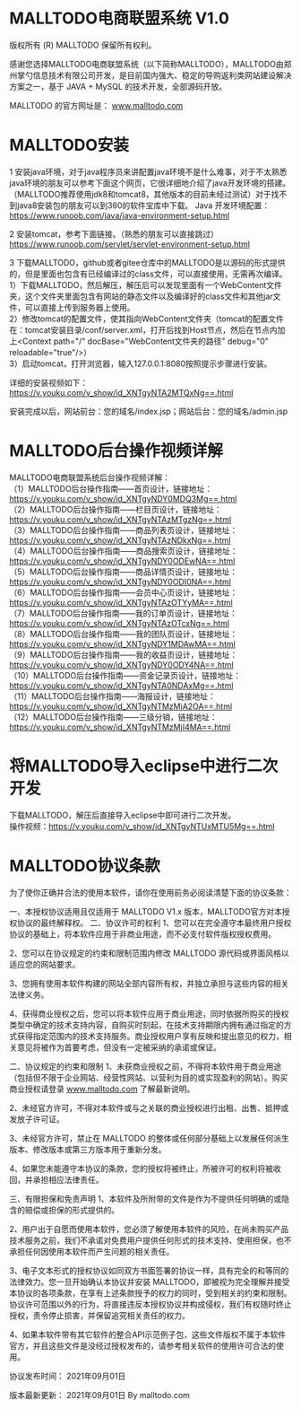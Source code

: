 # MALLTODO电商联盟系统 V1.0
版权所有 (R) MALLTODO 保留所有权利。

感谢您选择MALLTODO电商联盟系统（以下简称MALLTODO），MALLTODO由郑州掌勺信息技术有限公司开发，是目前国内强大、稳定的导购返利类网站建设解决方案之一，基于 JAVA + MySQL 的技术开发，全部源码开放。

MALLTODO 的官方网址是： www.malltodo.com

# MALLTODO安装
1 安装java环境，对于java程序员来讲配置java环境不是什么难事，对于不太熟悉java环境的朋友可以参考下面这个网页，它很详细地介绍了java开发环境的搭建。（MALLTODO推荐使用jdk8和tomcat8，其他版本的目前未经过测试）对于找不到java8安装包的朋友可以到360的软件宝库中下载。
Java 开发环境配置：https://www.runoob.com/java/java-environment-setup.html

2 安装tomcat，参考下面链接。（熟悉的朋友可以直接跳过）
https://www.runoob.com/servlet/servlet-environment-setup.html

3 下载MALLTODO，github或者gitee仓库中的MALLTODO是以源码的形式提供的，但是里面也包含有已经编译过的class文件，可以直接使用，无需再次编译。  
1）下载MALLTODO，然后解压，解压后可以发现里面有一个WebContent文件夹，这个文件夹里面包含有网站的静态文件以及编译好的class文件和其他jar文件，可以直接上传到服务器上使用。  
2）修改tomcat的配置文件，使其指向WebContent文件夹（tomcat的配置文件在：tomcat安装目录/conf/server.xml，打开后找到Host节点，然后在节点内加上\<Context path="/" docBase="WebContent文件夹的路径" debug="0" reloadable="true"/>）  
3）启动tomcat，打开浏览器，输入127.0.0.1:8080按照提示步骤进行安装。

详细的安装视频如下：  
https://v.youku.com/v_show/id_XNTgyNTA2MTQxNg==.html

安装完成以后，网站前台：您的域名/index.jsp；网站后台：您的域名/admin.jsp  

# MALLTODO后台操作视频详解
MALLTODO电商联盟系统后台操作视频详解：  
（1）MALLTODO后台操作指南——首页设计，链接地址：https://v.youku.com/v_show/id_XNTgyNDY0MDQ3Mg==.html  
（2）MALLTODO后台操作指南——栏目页设计，链接地址：https://v.youku.com/v_show/id_XNTgyNTAzMTgzNg==.html  
（3）MALLTODO后台操作指南——商品列表页设计，链接地址：https://v.youku.com/v_show/id_XNTgyNTAzNDkxNg==.html  
（4）MALLTODO后台操作指南——商品搜索页设计，链接地址：https://v.youku.com/v_show/id_XNTgyNDY0ODEwNA==.html  
（5）MALLTODO后台操作指南——商品详情页设计，链接地址：https://v.youku.com/v_show/id_XNTgyNDY0ODI0NA==.html  
（6）MALLTODO后台操作指南——会员中心页设计，链接地址：https://v.youku.com/v_show/id_XNTgyNTAzOTYyMA==.html  
（7）MALLTODO后台操作指南——我的订单页设计，链接地址：https://v.youku.com/v_show/id_XNTgyNTAzOTcxNg==.html  
（8）MALLTODO后台操作指南——我的团队页设计，链接地址：https://v.youku.com/v_show/id_XNTgyNDY1MDAwMA==.html  
（9）MALLTODO后台操作指南——我的收益页设计，链接地址：https://v.youku.com/v_show/id_XNTgyNDY0ODY4NA==.html  
（10）MALLTODO后台操作指南——资金记录页设计，链接地址：https://v.youku.com/v_show/id_XNTgyNTA0NDAxMg==.html  
（11）MALLTODO后台操作指南——海报设计，链接地址：https://v.youku.com/v_show/id_XNTgyNTMzMjA2OA==.html  
（12）MALLTODO后台操作指南——三级分销，链接地址：https://v.youku.com/v_show/id_XNTgyNTMzMjI4MA==.html  

# 将MALLTODO导入eclipse中进行二次开发
下载MALLTODO，解压后直接导入eclipse中即可进行二次开发。  
操作视频：https://v.youku.com/v_show/id_XNTgyNTUxMTU5Mg==.html

# MALLTODO协议条款
为了使你正确并合法的使用本软件，请你在使用前务必阅读清楚下面的协议条款：

一、本授权协议适用且仅适用于 MALLTODO V1.x 版本，MALLTODO官方对本授权协议的最终解释权。 二、协议许可的权利
1、您可以在完全遵守本最终用户授权协议的基础上，将本软件应用于非商业用途，而不必支付软件版权授权费用。

2、您可以在协议规定的约束和限制范围内修改 MALLTODO 源代码或界面风格以适应您的网站要求。

3、您拥有使用本软件构建的网站全部内容所有权，并独立承担与这些内容的相关法律义务。

4、获得商业授权之后，您可以将本软件应用于商业用途，同时依据所购买的授权类型中确定的技术支持内容，自购买时刻起，在技术支持期限内拥有通过指定的方式获得指定范围内的技术支持服务。商业授权用户享有反映和提出意见的权力，相关意见将被作为首要考虑，但没有一定被采纳的承诺或保证。

二、协议规定的约束和限制
1、未获商业授权之前，不得将本软件用于商业用途（包括但不限于企业网站、经营性网站、以营利为目的或实现盈利的网站）。购买商业授权请登录 www.malltodo.com 了解最新说明。

2、未经官方许可，不得对本软件或与之关联的商业授权进行出租、出售、抵押或发放子许可证。

3、未经官方许可，禁止在 MALLTODO 的整体或任何部分基础上以发展任何派生版本、修改版本或第三方版本用于重新分发。

4、如果您未能遵守本协议的条款，您的授权将被终止，所被许可的权利将被收回，并承担相应法律责任。

三、有限担保和免责声明
1、本软件及所附带的文件是作为不提供任何明确的或隐含的赔偿或担保的形式提供的。

2、用户出于自愿而使用本软件，您必须了解使用本软件的风险，在尚未购买产品技术服务之前，我们不承诺对免费用户提供任何形式的技术支持、使用担保，也不承担任何因使用本软件而产生问题的相关责任。

3、电子文本形式的授权协议如同双方书面签署的协议一样，具有完全的和等同的法律效力。您一旦开始确认本协议并安装 MALLTODO，即被视为完全理解并接受本协议的各项条款，在享有上述条款授予的权力的同时，受到相关的约束和限制。协议许可范围以外的行为，将直接违反本授权协议并构成侵权，我们有权随时终止授权，责令停止损害，并保留追究相关责任的权力。

4、如果本软件带有其它软件的整合API示范例子包，这些文件版权不属于本软件官方，并且这些文件是没经过授权发布的，请参考相关软件的使用许可合法的使用。

协议发布时间： 2021年09月01日

版本最新更新： 2021年09月01日 By malltodo.com
